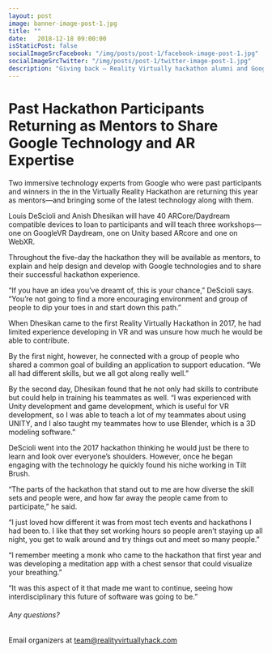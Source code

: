 ```yaml
---
layout: post
image: banner-image-post-1.jpg
title: ""
date:   2018-12-18 09:00:00
isStaticPost: false
socialImageSrcFacebook: "/img/posts/post-1/facebook-image-post-1.jpg"
socialImageSrcTwitter: "/img/posts/post-1/twitter-image-post-1.jpg"
description: "Giving back – Reality Virtually hackathon alumni and Googlers Louis DeScioli and Anish Dhesikan return to teach workshops and mentor teams building with Google and open source immersive technology"
---
```


# Past Hackathon Participants Returning as Mentors to Share Google Technology and AR Expertise

Two immersive technology experts from Google who were past participants and winners in the in the Virtually Reality Hackathon are returning this year as mentors—and bringing some of the latest technology along with them. 
 
Louis DeScioli and Anish Dhesikan will have 40 ARCore/Daydream compatible devices to loan to participants and will teach three workshops—one on GoogleVR Daydream, one on Unity based ARcore and one on WebXR.
 
Throughout the five-day the hackathon they will be available as mentors, to explain and help design and develop with Google technologies and to share their successful hackathon experience.
 
“If you have an idea you’ve dreamt of, this is your chance,” DeScioli says. “You’re not going to find a more encouraging environment and group of people to dip your toes in and start down this path.”
 
When Dhesikan came to the first Reality Virtually Hackathon in 2017, he had limited experience developing in VR and was unsure how much he would be able to contribute.
 
By the first night, however, he connected with a group of people who shared a common goal of building an application to support education. “We all had different skills, but we all got along really well.”
 
By the second day, Dhesikan found that he not only had skills to contribute but could help in training his teammates as well.  “I was experienced with Unity development and game development, which is useful for VR development, so I was able to teach a lot of my teammates about using UNITY, and I also taught my teammates how to use Blender, which is a 3D modeling software.”
 
DeScioli went into the 2017 hackathon thinking he would just be there to learn and look over everyone’s shoulders. However, once he began engaging with the technology he quickly found his niche working in Tilt Brush. 
 
“The parts of the hackathon that stand out to me are how diverse the skill sets and people were, and how far away the people came from to participate,” he said.
 
“I just loved how different it was from most tech events and hackathons I had been to. I like that they set working hours so people aren’t staying up all night, you get to walk around and try things out and meet so many people.” 
 
“I remember meeting a monk who came to the hackathon that first year and was developing a meditation app with a chest sensor that could visualize your breathing.” 
 
“It was this aspect of it that made me want to continue, seeing how interdisciplinary this future of software was going to be.”

###### Any questions? 
Email organizers at [team@realityvirtuallyhack.com](mailto:team@realityvirtuallyhack.com)